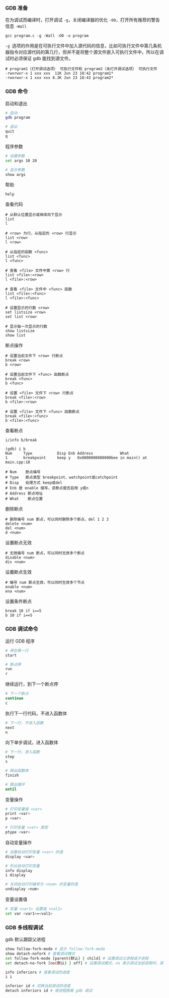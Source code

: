 ### GDB 准备

在为调试而编译时，打开调试 `-g`，关闭编译器的优化 `-O0`，打开所有推荐的警告信息 `-Wall`

```shell
gcc program.c -g -Wall -O0 -o program
```

`-g `选项的作用是在可执行文件中加入源代码的信息，比如可执行文件中第几条机器指令对应源代码的第几行，但并不是将整个源文件嵌入可执行文件中，所以在调试时必须保证 gdb 能找到源文件。

```shell
# program1（打开调试选项） 可执行文件和 program2（未打开调试选项） 可执行文件
-rwxrwxr-x 1 xxx xxx  11K Jun 23 18:42 program1*
-rwxrwxr-x 1 xxx xxx 8.3K Jun 23 18:43 program2*
```

### GDB 命令

启动和退出

```sh
# 启动
gdb program

# 退出
quit
q
```

程序参数

```sh
# 设置参数
set args 10 20

# 显示参数
show args
```

帮助

```shell
help
```

查看代码

```shell
# 从默认位置显示或继续向下显示
list
l

# <row> 为行，从指定的 <row> 行显示
list <row>
l <row>

# 从指定的函数 <func>
list <func>
l <func>

# 查看 <file> 文件中第 <row> 行
list <file>:<row>
l <file>:<row>

# 查看 <file> 文件中 <func> 函数
list <file>:<func>
l <file>:<func>

# 设置显示的行数 <row>
set listsize <row>
set list <row>

# 显示每一次显示的行数
show listsize
show list
```

断点操作

```shell
# 设置当前文件下 <row> 行断点
break <row>
b <row>

# 设置当前文件下 <func> 函数断点
break <func>
b <func>

# 设置 <file> 文件下 <row> 行断点
break <file>:<row>
b <file>:<row>

# 设置 <file> 文件下 <func> 函数断点
break <file>:<func>
b <file>:<func>
```

查看断点

```shell
i/info b/break

(gdb) i b
Num     Type           Disp Enb Address            What
1       breakpoint     keep y   0x0000000000000bee in main() at main.cpp:10

# Num    断点编号
# Type   断点类型 breakpoint、watchpoint或catchpoint
# Disp   处理方式 keep或del
# Enb 是 enable 缩写，该断点是否启用 y或n
# Address 断点地址
# What    断点位置
```

删除断点

```shell
# 删除编号 num 断点，可以同时删除多个断点，del 1 2 3
delete <num>
del <num>
d <num>
```

设置断点无效

```shell
# 无效编号 num 断点，可以同时无效多个断点
disable <num>
dis <num>
```

设置断点生效

```shell
# 编号 num 断点生效，可以同时生效多个节点
enable <num>
ena <num>
```

设置条件断点

```shell
break 10 if i==5
b 10 if i==5
```

### GDB 调试命令

运行 GDB 程序

```sh
# 停在第一行
start

# 断点停
run
r
```

继续运行，到下一个断点停

```sh
# 下一个断点
continue
c
```

执行下一行代码，不进入函数体

```sh
# 下一行，不进入函数
next
n
```

向下单步调试，进入函数体

```sh
# 下一行，进入函数
step
s

# 跳出函数体
finish

# 跳出循环
until
```

变量操作

```sh
# 打印变量值 <var>
print <var>
p <var>

# 打印变量 <var> 类型
ptype <var>
```

自动变量操作

```sh
# 设置自动打印变量 <var> 的值
display <var>

# 列出自动打印变量
info display
i display

# 关闭自动打印编号为 <num> 的变量的值
undisplay <num>
```

变量设置值

```sh
# 变量 <var1> 设置值 <val1>
set var <var1>=<val1>
```

### GDB 多线程调试

gdb 默认跟踪父进程

```sh
show follow-fork-mode # 显示 follow-fork-mode
show detach-nofork # 查看调试模式
set follow-fork-mode [parent(默认) | child] # 设置调试父进程或子进程
set detach-no-fork [no(默认) | off] # 设置调试模式，no 表示调试当前进程时，其他进程继续运行，脱离 gdb 调试，off 表示其他进程被 gdb 挂起在 fork 函数位置

info inferiors # 查看调试的进度
i i

inferior id # 切换当前调试的进度
detach inferiors id # 使进程脱离 gdb 调试
```

